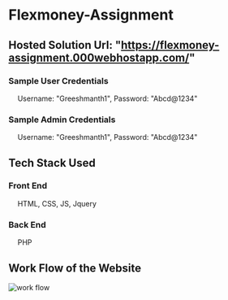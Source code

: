 # Flexmoney-Assignment
## Hosted Solution Url: "https://flexmoney-assignment.000webhostapp.com/"

### Sample User Credentials
&emsp; Username: "Greeshmanth1", Password: "Abcd@1234"
  
### Sample Admin Credentials
&emsp; Username: "Greeshmanth1", Password: "Abcd@1234" 
  
## Tech Stack Used
 ### Front End 
&emsp; HTML, CSS, JS, Jquery
 ### Back End
&emsp; PHP 
 
## Work Flow of the Website
![work flow](https://user-images.githubusercontent.com/79304704/207672014-a5e3984e-dd36-4672-9c64-669ff6146d5a.png)


